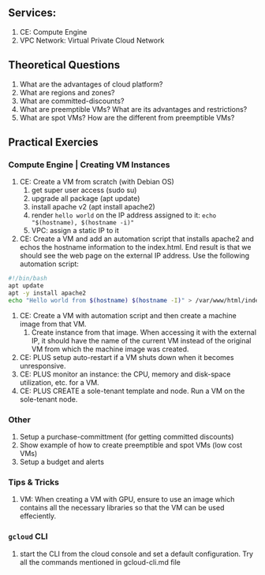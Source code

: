 
## Services:
1. CE: Compute Engine
1. VPC Network: Virtual Private Cloud Network

## Theoretical Questions
1. What are the advantages of cloud platform?
1. What are regions and zones?
1. What are committed-discounts?
1. What are preemptible VMs?  What are its advantages and restrictions?
1. What are spot VMs?  How are the different from preemptible VMs?

## Practical Exercies

### Compute Engine | Creating VM Instances
1. CE: Create a VM from scratch (with Debian OS)
    1. get super user access (sudo su)
    1. upgrade all package (apt update)
    1. install apache v2 (apt install apache2)
    1. render `hello world` on the IP address assigned to it: `echo "$(hostname), $(hostname -i)"`
    1. VPC: assign a static IP to it
1. CE: Create a VM and add an automation script that installs apache2 and echos the hostname information to the index.html.  End result is that we should see the web page on the external IP address.  Use the following automation script:
```bash
#!/bin/bash
apt update 
apt -y install apache2
echo "Hello world from $(hostname) $(hostname -I)" > /var/www/html/index.html
```
1. CE: Create a VM with automation script and then create a machine image from that VM.
    1. Create instance from that image.  When accessing it with the external IP, it should have the name of the current VM instead of the original VM from which the machine image was created. 
1. CE: PLUS setup auto-restart if a VM shuts down when it becomes unresponsive.
1. CE: PLUS monitor an instance: the CPU, memory and disk-space utilization, etc. for a VM.
1. CE: PLUS CREATE a sole-tenant template and node.  Run a VM on the sole-tenant node. 

### Other
1. Setup a purchase-committment (for getting committed discounts)
1. Show example of how to create preemptible and spot VMs (low cost VMs)
1. Setup a budget and alerts

### Tips & Tricks
1. VM: When creating a VM with GPU, ensure to use an image which contains all the necessary libraries so that the VM can be used effeciently.

### `gcloud` CLI
1. start the CLI from the cloud console and set a default configuration.  Try all the commands mentioned in gcloud-cli.md file

